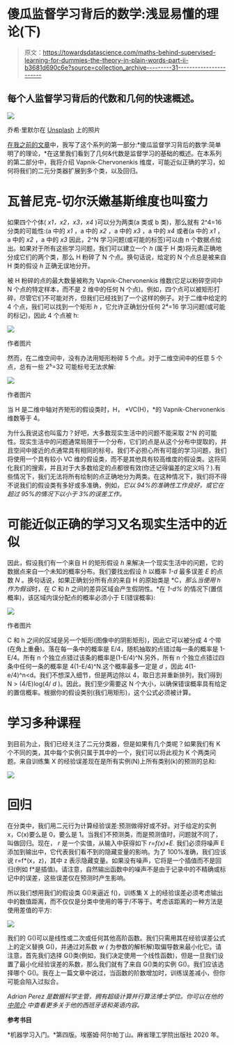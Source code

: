 # 傻瓜监督学习背后的数学:浅显易懂的理论(下)

> 原文：<https://towardsdatascience.com/maths-behind-supervised-learning-for-dummies-the-theory-in-plain-words-part-ii-b3681d690c6e?source=collection_archive---------31----------------------->

## 每个人监督学习背后的代数和几何的快速概述。

![](img/d89806aaa54deb01def555bab132e730.png)

乔希·里默尔在 [Unsplash](https://unsplash.com?utm_source=medium&utm_medium=referral) 上的照片

[在我之前的文章](/maths-behind-supervised-learning-for-dummies-the-theory-in-plain-words-part-i-8f9be4d7e33a)中，我写了这个系列的第一部分:*傻瓜监督学习背后的数学:简单明了的理论，*在这里我们看到了几何&代数是监督学习的基础的概述。在本系列的第二部分中，我将介绍 Vapnik-Chervonenkis 维度，可能近似正确的学习，如何将我们的二元分类器扩展到多个类，以及回归。

# 瓦普尼克-切尔沃嫩基斯维度也叫蛮力

如果四个个体( *x1，x2，x3，x4* )可以分为两类(a 类或 b 类)，那么就有 2^4=16 分类的可能性:(a 中的 *x1* ，a 中的 *x2* ，a 中的 *x3* ，a 中的 *x4* 或者(a 中的 *x1* ，a 中的 *x2* ，a 中的 *x3* 因此，2^N 学习问题(或可能的标签)可以由 n 个数据点给出。如果对于所有这些学习问题，我们可以建立一个 *h* (属于 H 类)将元素正确地分成它们的两个类，那么 H 粉碎了 N 个点。换句话说，给定的 N 个点总是被来自 H 类的假设 *h* 正确无误地分开。

被 H 粉碎的点的最大数量被称为 Vapnik-Chervonenkis 维数(它足以粉碎空间中 N 个点的特定样本，而不是 2 维中的任何 N 个点)。例如，四个点可以被矩形打碎，尽管它们不可能对齐，但我们已经找到了一个这样的例子。对于二维中给定的 4 个点，我们可以找到一个矩形 *h* ，它允许正确划分任何 2⁴=16 学习问题(或可能的标记)，因此 4 个点被 h:

![](img/66e57558b69e845994ca72ef880c6b42.png)

作者图片

然而，在二维空间中，没有办法用矩形粉碎 5 个点。对于二维空间中的任意 5 个点，总有一些 2⁵=32 可能标号无法求解:

![](img/4b81853dee424f8c0e1eb7984fa3e0c6.png)

作者图片

当 H 是二维中轴对齐矩形的假设类时，H， *VC(H)，*的 Vapnik-Chervonenkis 维数等于 4。

为什么我说这也叫蛮力？好吧，大多数现实生活中的问题不能采取 2^N 的可能性。现实生活中的问题通常局限于一个分布，它们的点是从这个分布中提取的，并且空间中接近的点通常具有相同的标号。我们不必担心所有可能的学习问题，我们将使用一个具有较小 VC 维的假设类，而不是其他具有较高维度的假设类。这将简化我们的搜索，并且对于大多数给定的点都很有效(你还记得偏差的定义吗？).有些情况下，我们无法将所有绘制的点正确地分为两类。在这种情况下，我们将不得不说我们的假设类有多好或多准确，例如，*它以 94%的准确性工作良好，*或*它在超过 95%的情况下以小于 3%的误差工作。*

# 可能近似正确的学习又名现实生活中的近似

因此，假设我们有一个来自 H 的矩形假设 *h* 来解决一个现实生活中的问题，它的数据点来自一个未知的概率分布。我们要找出假设 *h* 以概率 *1-d* 最多误差 *E* 的点数 *N* 。换句话说，如果正确划分所有点的来自 H 的原始类是 *C，*那么当使用 *h* 作为假设*时，在 *C* 和 *h* 之间的差异区域会产生假阴性。*在 *1-d%* 的情况下(置信概率)，该区域内误分配点的概率必须小于 E(错误概率):

![](img/cec0e23cdc919033697b043d6572e2e3.png)

作者图片

C 和 h 之间的区域是另一个矩形(图像中的阴影矩形)，因此它可以被分成 4 个带(在角上重叠)。落在每一条中的概率是 E/4，随机抽取的点错过每一条的概率是 1-E/4。所有 n 个独立点错过该条的概率是(1-E/4)^N.另外，所有 n 个独立点错过四条中任何一条的概率是 4(1-E/4)^N.这个概率最多一定是 *d* ，因此 4(1-e/4)^n<d。我们不想深入细节，但是两边除以 4，取日志并重新排列，我们得到 N > (4/E)log(4/ *d* )。因此，我们至少需要这 N 个大小，以确保错误概率具有给定的置信概率。根据你的假设类别(我们用矩形)，这个公式必须被计算。

# 学习多种课程

到目前为止，我们已经关注了二元分类器，但是如果有几个类呢？如果我们有 K 个不同的类，其中每个实例只属于其中的一个，我们可以将此视为 K 个两类问题。来自训练集 X 的经验误差现在是所有实例(N)上所有类别(k)的预测的总和:

![](img/409a8d1875a5786e996b46524a45e4cd.png)

# 回归

在分类中，我们用二元行为计算经验误差:预测做得好或不好。对于给定的实例 x，C(x)要么是 0，要么是 1。当我们不预测类，而是预测值时，问题就不同了，叫做回归。现在， *r* 是一个实值，从输入中获得如下 *r=f(x)+E.* 我们必须将噪声 E 添加到输出中，它代表我们看不到的隐藏变量的影响。为了 100%准确，我们应该说 r=f*(x，z)，其中 z 表示隐藏变量。如果没有噪声，它将是一个插值而不是回归(例如 f*是插值)。请注意，自然输出函数中的噪声不是由于记录中的不精确或标记中的误差，这些误差仅在预测时产生影响。

所以我们想用我们的假设类 G()来逼近 f()，训练集 X 上的经验误差必须考虑输出中的数值距离，而不仅仅是分类中使用的等于/不等于。考虑该距离的一种方法是使用差值的平方:

![](img/6044f65b504860281799d6444e77f3fe.png)

我们的 G()可以是线性或二次或任何其他高阶函数。我们只需用其在经验误差公式上的定义替换 G()，并通过对系数 *w (* 为参数的解析解)取偏导数来最小化它。请注意，首先我们选择 G()类(例如，我们决定使用一个线性函数)，但是一旦我们设置了最小化经验误差的系数，那么我们就有了来自 G()类的实例 G()。我们应该选择哪个 G()。我在上一篇文章中说过，当函数的阶数增加时，训练误差减小，但你可能会陷入过拟合。

*Adrian Perez 是数据科学主管，拥有超级计算并行算法博士学位。你可以在他的* [*中简介*](https://adrianpd.medium.com/) *中查看更多关于他的西班牙语和英语内容。*

**参考书目**

*机器学习入门。*第四版。埃塞姆·阿尔帕丁山。麻省理工学院出版社 2020 年。